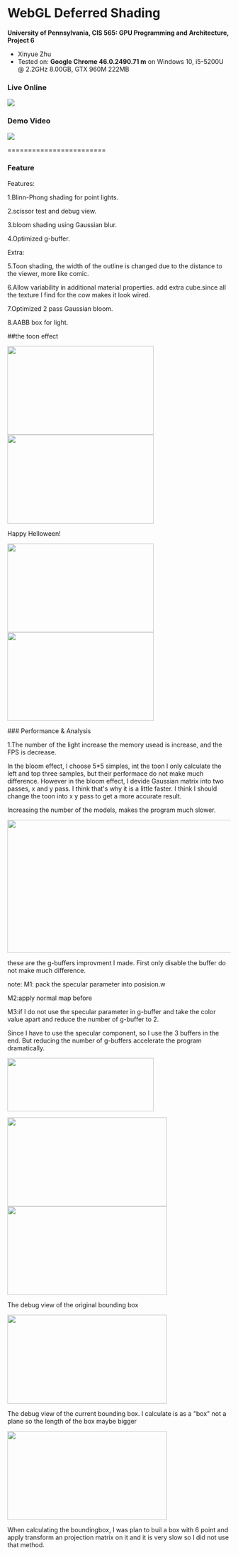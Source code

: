 WebGL Deferred Shading
======================

**University of Pennsylvania, CIS 565: GPU Programming and Architecture, Project 6**

* Xinyue Zhu
* Tested on: **Google Chrome  46.0.2490.71 m** on
  Windows 10, i5-5200U @ 2.2GHz 8.00GB, GTX 960M 222MB 

### Live Online

[![](img/thumb.png)](http://Zhuxinyue909.github.io/Project6-WebGL-Deferred-Shading)

### Demo Video

[![](img/video.png)](https://www.youtube.com/watch?v=z_TlmlxQoGs)

========================
### Feature
Features:
<p>1.Blinn-Phong shading for point lights.</p>
<p>2.scissor test and debug view.</p>
<p>3.bloom shading using Gaussian blur.</p>
<p>4.Optimized g-buffer.</p> 
Extra:
<p>5.Toon shading, the width of the outline is changed due to the distance to the viewer, more like comic.</p>
<p>6.Allow variability in additional material properties. add extra cube.since all the texture I find for the cow makes it look wired.</p>
<p>7.Optimized 2 pass Gaussian bloom.</p>
<p>8.AABB box for light.</p>
##the toon effect
<p><img src="img/toon1.png"  width="330" height="200"><img src="img/toon2.png"  width="330" height="200"></p> 
Happy Helloween!
<p><img src="img/creepy.png"  width="330" height="200"><img src="img/blood.png"  width="330" height="200"></p> 
### Performance & Analysis

<p>1.The number of the light increase the memory usead is increase, and the FPS is decrease.</p>
<p>In the bloom effect, I choose 5*5 simples, int the toon I only calculate the left and top three samples, but their performace do not make much difference. However in the bloom effect, I devide Gaussian matrix into two passes, x and y pass. I think that's why it is a little faster. I think I should change the toon into x y pass to get a more accurate result. </p>
Increasing the number of the models, makes the program much slower.
<p><img src="img/chart1.png"  width="520" height="300"><p>
<p>these are the g-buffers improvment I made. First only disable the buffer do not make much difference.
<p>note: M1: pack the specular parameter into posision.w</p>
<p>M2:apply normal map before</p>
<p>M3:if I do not use the specular parameter in g-buffer and take the color value apart and reduce the number of g-buffer to 2.</p>
<p>Since I have to use the specular component, so I use the 3 buffers in the end. But reducing the number of g-buffers accelerate the program dramatically. </p>
<p><img src="img/chart2.png"  width="330" height="120"><p>
<p><img src="img/chart3.png"  width="360" height="200"> <img src="img/chart4.png"  width="360" height="200"><p>
<p>The debug view of the original bounding box</p>
<p><img src="img/debug.png"  width="360" height="200">
<p>The debug view of the current bounding box. I calculate is as a "box" not a plane so the length of the box maybe bigger </p>
<img src="img/debug2.png"  width="360" height="200"><p>

When calculating the boundingbox, I was plan to buil a box with 6 point and apply transform an projection matrix on it and it is very slow so I did not use that method.


